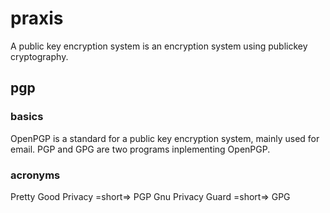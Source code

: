 # praxis

A public key encryption system is an encryption system using publickey cryptography.

## pgp

### basics

OpenPGP is a standard for a public key encryption system, mainly used for email.
PGP and GPG are two programs inplementing OpenPGP.

### acronyms

Pretty Good Privacy =short=> PGP
Gnu Privacy Guard =short=> GPG